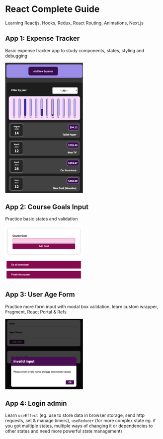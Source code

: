 # React Complete Guide

Learning Reactjs, Hooks, Redux, React Routing, Animations, Next.js

## App 1: Expense Tracker

Basic expense tracker app to study components, states, styling and debugging

<img src="app1.png" width="250">

## App 2: Course Goals Input

Practice basic states and validation

<img src="app2.png" width="250">

## App 3: User Age Form

Practice more form input with modal box validation, learn custom wrapper, Fragment, React Portal & Refs

<img src="app3.png" width="250">

## App 4: Login admin

Learn `useEffect` (eg. use to store data in browser storage, send http requests, set & manage timers), `useReducer` (for more complex state eg. if you got multiple states, multiple ways of changing it or dependencies to other states and need more powerful state management)
